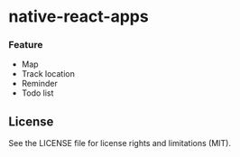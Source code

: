 
# native-react-apps
### Feature
- Map
- Track location
- Reminder
- Todo list


## License
See the LICENSE file for license rights and limitations (MIT).
